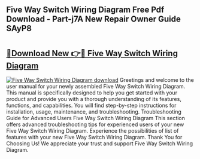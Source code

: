 ## Five Way Switch Wiring Diagram Free Pdf Download - Part-j7A New Repair Owner Guide SAyP8

# <h2><a href="http://dfkmta.blite.top/?on=Five+Way+Switch+Wiring+Diagram">🔗Download New 👉🔴 Five Way Switch Wiring Diagram</a></h2>

[![Five Way Switch Wiring Diagram download](https://i.imgur.com/lujVjoI.png)](http://dfkmta.blite.top/?on=Five+Way+Switch+Wiring+Diagram)
Greetings and welcome to the user manual for your newly assembled Five Way Switch Wiring Diagram. This manual is specifically designed to help you get started with your product and provide you with a thorough understanding of its features, functions, and capabilities. You will find step-by-step instructions for installation, usage, maintenance, and troubleshooting. Troubleshooting Guide for Advanced Users Five Way Switch Wiring Diagram This section offers advanced troubleshooting tips for experienced users of your new Five Way Switch Wiring Diagram. Experience the possibilities of list of features with your new Five Way Switch Wiring Diagram. Thank You for Choosing Us! We appreciate your trust and support Five Way Switch Wiring Diagram.
